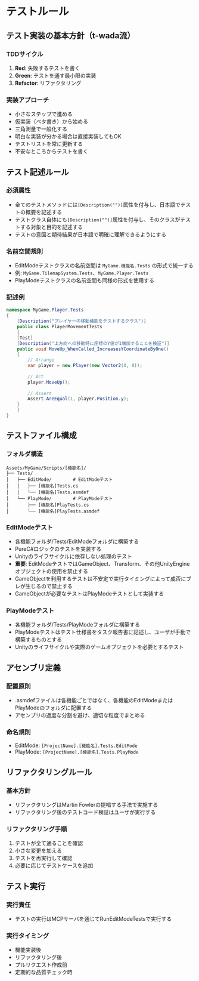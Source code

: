 # テストルール

## テスト実装の基本方針（t-wada流）

### TDDサイクル
1. **Red**: 失敗するテストを書く
2. **Green**: テストを通す最小限の実装
3. **Refactor**: リファクタリング

### 実装アプローチ
- 小さなステップで進める
- 仮実装（ベタ書き）から始める
- 三角測量で一般化する
- 明白な実装が分かる場合は直接実装してもOK
- テストリストを常に更新する
- 不安なところからテストを書く

## テスト記述ルール

### 必須属性
- 全てのテストメソッドには`[Description("")]`属性を付与し、日本語でテストの概要を記述する
- テストクラス自体にも`[Description("")]`属性を付与し、そのクラスがテストする対象と目的を記述する
- テストの意図と期待結果が日本語で明確に理解できるようにする

### 名前空間規則
- EditModeテストクラスの名前空間は `MyGame.機能名.Tests` の形式で統一する
- 例: `MyGame.TilemapSystem.Tests`、`MyGame.Player.Tests`
- PlayModeテストクラスの名前空間も同様の形式を使用する

### 記述例
```csharp
namespace MyGame.Player.Tests
{
    [Description("プレイヤーの移動機能をテストするクラス")]
    public class PlayerMovementTests
    {
    [Test]
    [Description("上方向への移動時に座標のY値が1増加することを検証")]
    public void MoveUp_WhenCalled_IncreasesYCoordinateByOne()
    {
        // Arrange
        var player = new Player(new Vector2(0, 0));
        
        // Act
        player.MoveUp();
        
        // Assert
        Assert.AreEqual(1, player.Position.y);
    }
    }
}
```

## テストファイル構成

### フォルダ構造
```
Assets/MyGame/Scripts/[機能名]/
├── Tests/
│   ├── EditMode/        # EditModeテスト
│   │   ├── [機能名]Tests.cs
│   │   └── [機能名]Tests.asmdef
│   └── PlayMode/        # PlayModeテスト
│       ├── [機能名]PlayTests.cs
│       └── [機能名]PlayTests.asmdef
```

### EditModeテスト
- 各機能フォルダ/Tests/EditModeフォルダに構築する
- PureC#ロジックのテストを実装する
- Unityのライフサイクルに依存しない処理のテスト
- **重要**: EditModeテストではGameObject、Transform、その他UnityEngineオブジェクトの使用を禁止する
- GameObjectを利用するテストは不安定で実行タイミングによって成否にブレが生じるので禁止する
- GameObjectが必要なテストはPlayModeテストとして実装する

### PlayModeテスト
- 各機能フォルダ/Tests/PlayModeフォルダに構築する
- PlayModeテストはテスト仕様書をタスク報告書に記述し、ユーザが手動で構築するものとする
- Unityのライフサイクルや実際のゲームオブジェクトを必要とするテスト

## アセンブリ定義

### 配置原則
- .asmdefファイルは各機能ごとではなく、各機能のEditModeまたはPlayModeのフォルダに配置する
- アセンブリの過度な分割を避け、適切な粒度でまとめる

### 命名規則
- EditMode: `[ProjectName].[機能名].Tests.EditMode`
- PlayMode: `[ProjectName].[機能名].Tests.PlayMode`

## リファクタリングルール

### 基本方針
- リファクタリングはMartin Fowlerの提唱する手法で実施する
- リファクタリング後のテストコード検証はユーザが実行する

### リファクタリング手順
1. テストが全て通ることを確認
2. 小さな変更を加える
3. テストを再実行して確認
4. 必要に応じてテストケースを追加

## テスト実行

### 実行責任
- テストの実行はMCPサーバを通じてRunEditModeTestsで実行する

### 実行タイミング
- 機能実装後
- リファクタリング後
- プルリクエスト作成前
- 定期的な品質チェック時
